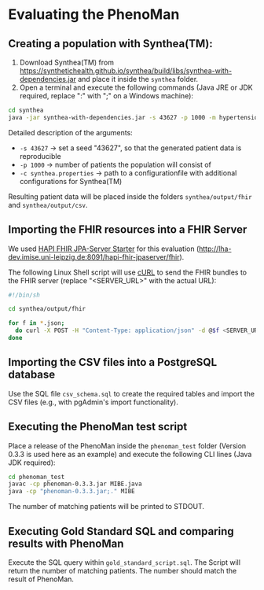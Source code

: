 ﻿# Evaluating the PhenoMan

## Creating a population with Synthea(TM):

1. Download Synthea(TM) from https://synthetichealth.github.io/synthea/build/libs/synthea-with-dependencies.jar
   and place it inside the `synthea` folder.
2. Open a terminal and execute the following commands (Java JRE or JDK required, replace ":" with ";" on a Windows machine):
```bash
cd synthea
java -jar synthea-with-dependencies.jar -s 43627 -p 1000 -m hypertension:metabolic*:wellness* -c synthea.properties
```

Detailed description of the arguments:
* `-s 43627` -> set a seed "43627", so that the generated patient data is reproducible
* `-p 1000` -> number of patients the population will consist of
* `-c synthea.properties` -> path to a configurationfile with additional configurations for Synthea(TM)

Resulting patient data will be placed inside the folders `synthea/output/fhir` and `synthea/output/csv`.

## Importing the FHIR resources into a FHIR Server

We used [HAPI FHIR JPA-Server Starter](https://github.com/hapifhir/hapi-fhir-jpaserver-starter) for this evaluation (http://lha-dev.imise.uni-leipzig.de:8091/hapi-fhir-jpaserver/fhir).

The following Linux Shell script will use [cURL](https://curl.haxx.se) to send the FHIR bundles to the FHIR server (replace "<SERVER\_URL>" with the actual URL):
```bash
#!/bin/sh

cd synthea/output/fhir

for f in *.json;
  do curl -X POST -H "Content-Type: application/json" -d @$f <SERVER_URL>;
done
```

## Importing the CSV files into a PostgreSQL database

Use the SQL file `csv_schema.sql` to create the required tables and import the CSV files (e.g., with pgAdmin's import functionality).

## Executing the PhenoMan test script

Place a release of the PhenoMan inside the `phenoman_test` folder (Version 0.3.3 is used here as an example) and execute the following CLI lines (Java JDK required):

```bash
cd phenoman_test
javac -cp phenoman-0.3.3.jar MIBE.java
java -cp "phenoman-0.3.3.jar;." MIBE
```

The number of matching patients will be printed to STDOUT.

## Executing Gold Standard SQL and comparing results with PhenoMan

Execute the SQL query within `gold_standard_script.sql`. The Script will return the number of matching patients. The number should match the result of PhenoMan.
